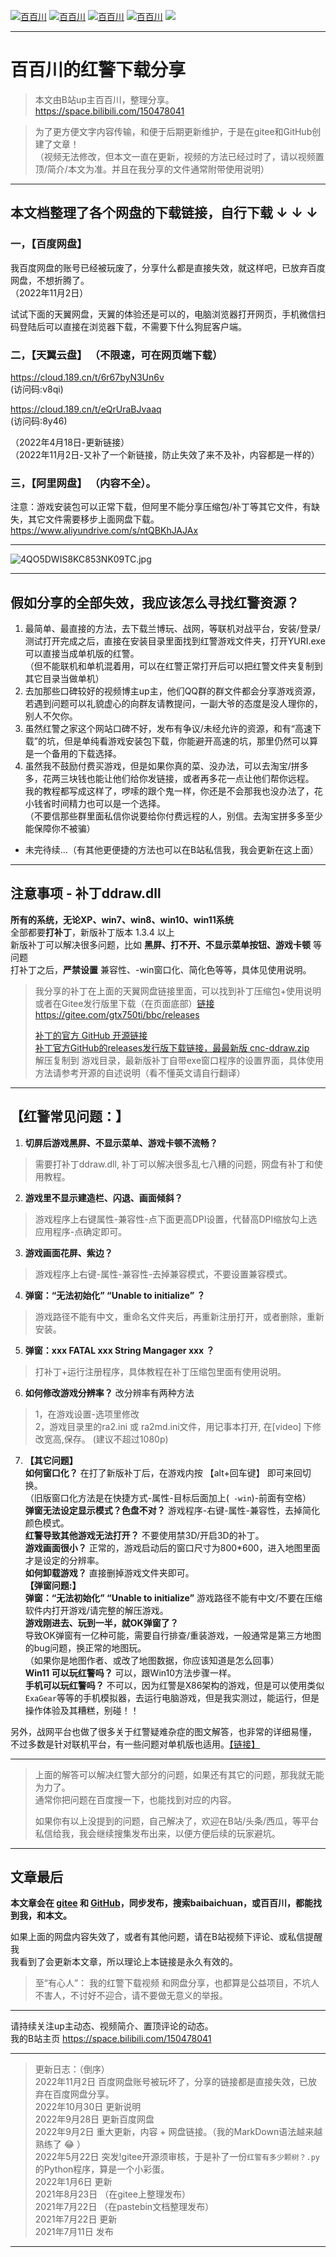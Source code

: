 
[![百百川](https://img.shields.io/badge/bilibili-%E7%99%BE%E7%99%BE%E5%B7%9D-ff69b4)](https://space.bilibili.com/150478041)
[![百百川](https://img.shields.io/badge/%E7%9F%A5%E4%B9%8E-%E7%99%BE%E7%99%BE%E5%B7%9D-blue)](https://www.zhihu.com/people/baibaichuan)
[![百百川](https://img.shields.io/badge/GitHub-750ti-black)](https://github.com/750ti)
[![百百川](https://img.shields.io/badge/gitee-%E7%99%BE%E7%99%BE%E5%B7%9D-red)](https://gitee.com/gtx750ti)  ![](https://img.shields.io/badge/%E6%9B%B4%E6%96%B0%E6%97%B6%E9%97%B4-2022年11月2日-lightgrey)

---

# 百百川的红警下载分享
> 本文由B站up主百百川，整理分享。 https://space.bilibili.com/150478041  
  
> 为了更方便文字内容传输，和便于后期更新维护，于是在gitee和GitHub创建了文章！  
> （视频无法修改，但本文一直在更新，视频的方法已经过时了，请以视频置顶/简介/本文为准。并且在我分享的文件通常附带使用说明）


---

## 本文档整理了各个网盘的下载链接，自行下载 ↓ ↓ ↓

### 一，【百度网盘】

我百度网盘的账号已经被玩废了，分享什么都是直接失效，就这样吧，已放弃百度网盘，不想折腾了。  
（2022年11月2日）

试试下面的天翼网盘，天翼的体验还是可以的，电脑浏览器打开网页，手机微信扫码登陆后可以直接在浏览器下载，不需要下什么狗屁客户端。

### 二，【天翼云盘】 （不限速，可在网页端下载）   
https://cloud.189.cn/t/6r67byN3Un6v  
(访问码:v8qi)  

https://cloud.189.cn/t/eQrUraBJvaaq  
(访问码:8y46)

（2022年4月18日-更新链接）  
（2022年11月2日-又补了一个新链接，防止失效了来不及补，内容都是一样的）  

### 三，【阿里网盘】 （内容不全）。  
注意：游戏安装包可以正常下载，但阿里不能分享压缩包/补丁等其它文件，有缺失，其它文件需要移步上面网盘下载。  
https://www.aliyundrive.com/s/ntQBKhJAJAx

---

![4QO5DWIS8KC853NK09TC.jpg](https://s1.imagehub.cc/images/2022/10/30/4QO5DWIS8KC853NK09TC.jpg)

---
## 假如分享的全部失效，我应该怎么寻找红警资源？
1. 最简单、最直接的方法，去下载兰博玩、战网，等联机对战平台，安装/登录/测试打开完成之后，直接在安装目录里面找到红警游戏文件夹，打开YURI.exe可以直接当成单机版的红警。  
（但不能联机和单机混着用，可以在红警正常打开后可以把红警文件夹复制到其它目录当做单机）  
2. 去加那些口碑较好的视频博主up主，他们QQ群的群文件都会分享游戏资源，若遇到问题可以礼貌虚心的向群友请教提问，一副大爷的态度是没人理你的，别人不欠你。  
3. 虽然红警之家这个网站口碑不好，发布有争议/未经允许的资源，和有“高速下载”的坑，但是单纯看游戏安装包下载，你能避开高速的坑，那里仍然可以算是一个备用的下载选择。  
4. 虽然我不鼓励付费买游戏，但是如果你真的菜、没办法，可以去淘宝/拼多多，花两三块钱也能让他们给你发链接，或者再多花一点让他们帮你远程。  
我的教程都写成这样了，啰嗦的跟个鬼一样，你还是不会那我也没办法了，花小钱省时间精力也可以是一个选择。  
（不要信那些群里面私信你说要给你付费远程的人，别信。去淘宝拼多多至少能保障你不被骗）

- 未完待续...（有其他更便捷的方法也可以在B站私信我，我会更新在这上面）

---

## 注意事项 - 补丁ddraw.dll
**所有的系统，无论XP、win7、win8、win10、win11系统**  
全部都要**打补丁**，新版补丁版本 1.3.4 以上  
新版补丁可以解决很多问题，比如 **黑屏、打不开、不显示菜单按钮、游戏卡顿** 等问题  
打补丁之后，**严禁设置** 兼容性、-win窗口化、简化色等等，具体见使用说明。  

> 我分享的补丁在上面的天翼网盘链接里面，可以找到补丁压缩包+使用说明   
> 或者在Gitee发行版里下载（在页面底部）[链接https://gitee.com/gtx750ti/bbc/releases](https://gitee.com/gtx750ti/bbc/releases)
> 
> [补丁的官方 GitHub 开源链接](https://github.com/CnCNet/cnc-ddraw)  
> [补丁官方GitHub的releases发行版下载链接，最最新版 cnc-ddraw.zip](https://github.com/CnCNet/cnc-ddraw/releases)  
> 解压复制到 游戏目录，最新版补丁自带exe窗口程序的设置界面，具体使用方法请参考开源的自述说明（看不懂英文请自行翻译）  

---

## 【红警常见问题：】
1. **切屏后游戏黑屏、不显示菜单、游戏卡顿不流畅？**  
> 需要打补丁ddraw.dll, 补丁可以解决很多乱七八糟的问题，网盘有补丁和使用教程。

2. **游戏里不显示建造栏、闪退、画面倾斜？**  
> 游戏程序上右键属性-兼容性-点下面更高DPI设置，代替高DPI缩放勾上选应用程序-点确定即可。

3. **游戏画面花屏、紫边？**  
> 游戏程序上右键-属性-兼容性-去掉兼容模式，不要设置兼容模式。

4. **弹窗：“无法初始化” “Unable to initialize” ？**  
> 游戏路径不能有中文，重命名文件夹后，再重新注册打开，或者删除，重新安装。

5. **弹窗：xxx FATAL xxx String Mangager xxx ？**  
> 打补丁+运行注册程序，具体教程在补丁压缩包里面有使用说明。

6. **如何修改游戏分辨率？** 改分辨率有两种方法  
> 1，在游戏设置-选项里修改  
> 2，游戏目录里的ra2.ini 或 ra2md.ini文件，用记事本打开, 在[video] 下修改宽高,保存。 (建议不超过1080p)


7. **【其它问题】**  
**如何窗口化？**  在打了新版补丁后，在游戏内按 【alt+回车键】  即可来回切换。  
（旧版窗口化方法是在快捷方式-属性-目标后面加上(` -win`)-前面有空格）   
**弹窗无法设定显示模式？色盘不对？**  游戏程序-右键-属性-兼容性，去掉简化颜色模式。  
**红警导致其他游戏无法打开？**  不要使用禁3D/开启3D的补丁。  
**游戏画面很小？**  正常的，游戏启动后的窗口尺寸为800*600，进入地图里面才是设定的分辨率。  
**如何卸载游戏？**  直接删掉游戏文件夹即可。  
**【弹窗问题:】**  
**弹窗：“无法初始化” “Unable to initialize”**  游戏路径不能有中文/不要在压缩软件内打开游戏/请完整的解压游戏。  
**游戏刚进去、玩到一半，就OK弹窗了？**   
  导致OK弹窗有一亿种可能，需要自行排查/重装游戏，一般通常是第三方地图的bug问题，换正常的地图玩。  
（如果你是地图作者、或改了地图数据，你应该知道是怎么回事）  
**Win11 可以玩红警吗？** 可以，跟Win10方法步骤一样。  
**手机可以玩红警吗？** 不可以，因为红警是X86架构的游戏，但是可以使用类似`ExaGear`等等的手机模拟器，去运行电脑游戏，但是我实测过，能运行，但是操作体验及其糟糕，别碰！！  

另外，战网平台也做了很多关于红警疑难杂症的图文解答，也非常的详细易懂，  
不过多数是针对联机平台，有一些问题对单机版也适用。[【链接】](https://www.ra2ol.com/faq/)

---

> 上面的解答可以解决红警大部分的问题，如果还有其它的问题，那我就无能为力了。  
> 通常你把问题在百度搜一下，也能找到对应的内容。  
> 
> 如果你有以上没提到的问题，自己解决了，欢迎在B站/头条/西瓜，等平台私信给我，我会继续搜集发布出来，以便方便后续的玩家避坑。


---

## 文章最后
**本文章会在 [gitee](https://gitee.com/gtx750ti/bbc) 和 [GitHub](https://github.com/750ti/baibaichuan)，同步发布，搜索baibaichuan，或百百川，都能找到我，和本文。**

如果上面的网盘内容失效了，或者有其他问题，请在B站视频下评论、或私信提醒我  
我看到了会更新本文章，所以理论上本链接是永久有效的。

> 至“有心人”： 我的红警下载视频 和网盘分享，也都算是公益项目，不坑人不害人，不讨好不迎合，请不要做无意义的举报。  
> 

---

请持续关注up主动态、视频简介、置顶评论的动态。  
我的B站主页 https://space.bilibili.com/150478041  

---
> 更新日志：（倒序）  
> 2022年11月2日 百度网盘账号被玩坏了，分享的链接都是直接失效，已放弃在百度网盘分享。  
> 2022年10月30日 更新说明  
> 2022年9月28日 更新百度网盘  
> 2022年9月2日 重大更新，内容 + 网盘链接。（我的MarkDown语法越来越熟练了 &#x1F602; ）  
> 2022年5月22日 突发!gitee开源须审核，于是补了一份`红警有多少颗树？.py`的Python程序，算是一个小彩蛋。  
> 2022年1月6日 更新  
> 2021年8月23日 （在gitee上整理发布）  
> 2021年7月22日 （在pastebin文档整理发布）  
> 2021年7月22日 更新  
> 2021年7月11日 发布  

---
